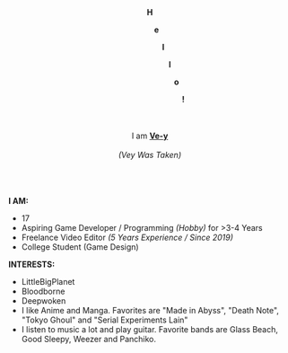 <center> <t> <b>H<ul>e<ul>l<ul>l<ul>o<ul>!</b> </t></center> <br><br>
<center> I am <u><b><t>Ve-y</t></b></u> </center> <br> 
<center> <st><i> (Vey Was Taken) </i></st> </center> <br><br>
<br>

<b>I AM:</b>
- 17
- Aspiring Game Developer / Programming <i>(Hobby)</i> for >3-4 Years
- Freelance Video Editor <i>(5 Years Experience / Since 2019)</i>
- College Student (Game Design)

<b>INTERESTS:</b>
- LittleBigPlanet
- Bloodborne
- Deepwoken
- I like Anime and Manga. Favorites are "Made in Abyss", "Death Note", "Tokyo Ghoul" and "Serial Experiments Lain"
- I listen to music a lot and play guitar. Favorite bands are Glass Beach, Good Sleepy, Weezer and Panchiko.
